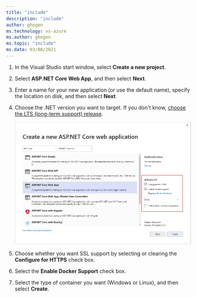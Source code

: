 ```yaml
---
title: "include"
description: "include"
author: ghogen
ms.technology: vs-azure
ms.author: ghogen
ms.topic: "include"
ms.date: 03/08/2021
---
```


1. In the Visual Studio start window, select **Create a new project**.
1. Select **ASP.NET Core Web App**, and then select **Next**.
1. Enter a name for your new application (or use the default name), specify the location on disk, and then select **Next**.
1. Choose the .NET version you want to target. If you don't know, [choose the LTS (long-term support) release](https://dotnet.microsoft.com/download/dotnet).

   ![Create a web project - Additional information screen](../../media/create-aspnet5-app/net-core-50-enable-docker-support-visual-studio.png)

1. Choose whether you want SSL support by selecting or clearing the **Configure for HTTPS** check box.
1. Select the **Enable Docker Support** check box.
1. Select the type of container you want (Windows or Linux), and then select **Create**.
